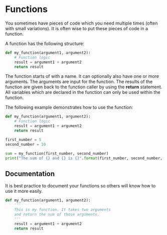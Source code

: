 # Functions
You sometimes have pieces of code which you need multiple times (often with small variations).
It is often wise to put these pieces of code in a function.

A function has the following structure:

```Python
def my_function(argument1, argument2):
    # Function logic
    result = argument1 + argument2
    return result
```

The function starts of with a name. It can optionally also have one or more arguments.
The arguments are input for the function. The results of the function are given back
to the function caller by using the **return** statement. All variables which are
declared in the function can only be used within the function.

The following example demonstrates how to use the function:

```Python
def my_function(argument1, argument2):
    # Function logic
    result = argument1 + argument2
    return result

first_number = 5
second_number = 10

sum = my_function(first_number, second_number)
print("The sum of {} and {} is {}".format(first_number, second_number, sum))
```

## Documentation

It is best practice to document your functions so others will know
how to use it more easily.

```Python
def my_function(argument1, argument2):
    '''
    This is my function. It takes two arguments
    and return the sum of those arguments.
    '''
    result = argument1 + argument2
    return result
```
